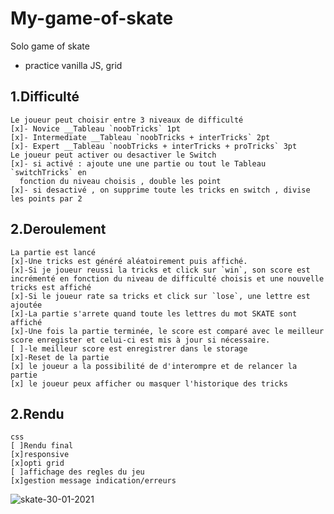 # My-game-of-skate

Solo game of skate

- practice vanilla JS, grid

## 1.Difficulté

    Le joueur peut choisir entre 3 niveaux de difficulté
    [x]- Novice __Tableau `noobTricks` 1pt
    [x]- Intermediate __Tableau `noobTricks + interTricks` 2pt
    [x]- Expert __Tableau `noobTricks + interTricks + proTricks` 3pt
    Le joueur peut activer ou desactiver le Switch
    [x]- si activé : ajoute une une partie ou tout le Tableau `switchTricks` en
      fonction du niveau choisis , double les point
    [x]- si desactivé , on supprime toute les tricks en switch , divise les points par 2

## 2.Deroulement

    La partie est lancé
    [x]-Une tricks est généré aléatoirement puis affiché.
    [x]-Si je joueur reussi la tricks et click sur `win`, son score est incrémenté en fonction du niveau de difficulté choisis et une nouvelle tricks est affiché
    [x]-Si le joueur rate sa tricks et click sur `lose`, une lettre est ajoutée
    [x]-La partie s'arrete quand toute les lettres du mot SKATE sont affiché
    [x]-Une fois la partie terminée, le score est comparé avec le meilleur score enregister et celui-ci est mis à jour si nécessaire.
    [ ]-le meilleur score est enregistrer dans le storage
    [x]-Reset de la partie
    [x] le joueur a la possibilité de d'interompre et de relancer la partie
    [x] le joueur peux afficher ou masquer l'historique des tricks

## 2.Rendu

    css
    [ ]Rendu final
    [x]responsive
    [x]opti grid
    [ ]affichage des regles du jeu
    [x]gestion message indication/erreurs

![skate-30-01-2021](https://user-images.githubusercontent.com/20929844/106342368-d606ee80-62a0-11eb-9a42-2aba62495464.JPG)
